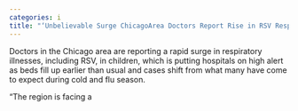 ```yaml
---
categories: i
title: "‘Unbelievable Surge ChicagoArea Doctors Report Rise in RSV Respiratory Cases in Kids"
---
```


Doctors in the Chicago area are reporting a rapid surge in respiratory illnesses, including RSV, in children, which is putting hospitals on high alert as beds fill up earlier than usual and cases shift from what many have come to expect during cold and flu season. 



&#8220;The region is facing a 